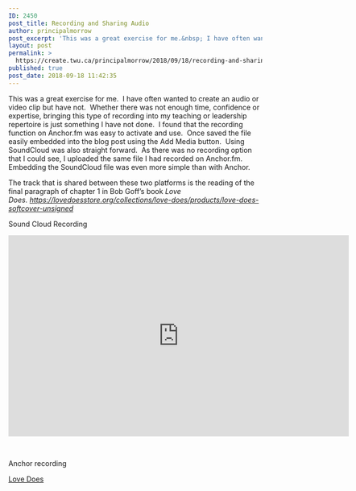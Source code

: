 ```yaml
---
ID: 2450
post_title: Recording and Sharing Audio
author: principalmorrow
post_excerpt: 'This was a great exercise for me.&nbsp; I have often wanted to create an audio or video clip but have not.&nbsp; Whether there was not enough time, confidence or expertise, bringing this type of recording into my teaching or leadership... <a href="https://create.twu.ca/principalmorrow/2018/09/18/recording-and-sharing-audio/">Continue Reading &rarr;</a>'
layout: post
permalink: >
  https://create.twu.ca/principalmorrow/2018/09/18/recording-and-sharing-audio/
published: true
post_date: 2018-09-18 11:42:35
---
```

This was a great exercise for me.  I have often wanted to create an audio or video clip but have not.  Whether there was not enough time, confidence or expertise, bringing this type of recording into my teaching or leadership repertoire is just something I have not done.  I found that the recording function on Anchor.fm was easy to activate and use.  Once saved the file easily embedded into the blog post using the Add Media button.  Using SoundCloud was also straight forward.  As there was no recording option that I could see, I uploaded the same file I had recorded on Anchor.fm.  Embedding the SoundCloud file was even more simple than with Anchor.

The track that is shared between these two platforms is the reading of the final paragraph of chapter 1 in Bob Goff&#8217;s book <em>Love Does. https://lovedoesstore.org/collections/love-does/products/love-does-softcover-unsigned</em>

Sound Cloud Recording

<iframe width="676" height="400" scrolling="no" frameborder="no" src="https://w.soundcloud.com/player/?visual=true&#038;url=https%3A%2F%2Fapi.soundcloud.com%2Ftracks%2F501734586&%23038;show_artwork=true&%23038;maxwidth=676&%23038;maxheight=1000&%23038;dnt=1"></iframe>

&nbsp;

Anchor recording

<a href='https://create.twu.ca/principalmorrow/files/2018/09/Love-Does.m4a'>Love Does</a>